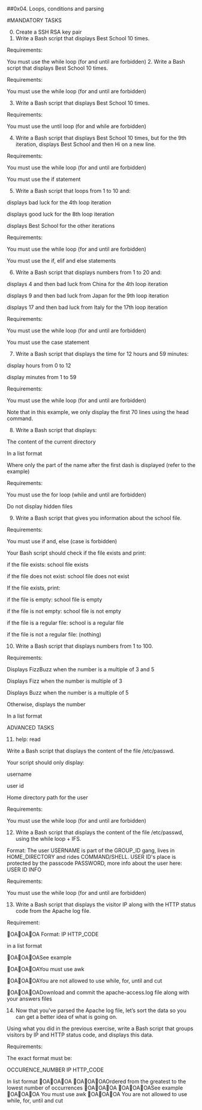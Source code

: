 ##0x04. Loops, conditions and parsing

#MANDATORY TASKS

0.  Create a SSH RSA key pair
1. Write a Bash script that displays Best School 10 times.



Requirements:



You must use the while loop (for and until are forbidden)
2. Write a Bash script that displays Best School 10 times.



Requirements:



You must use the while loop (for and until are forbidden)

3. Write a Bash script that displays Best School 10 times.



Requirements:



You must use the until loop (for and while are forbidden)

4. Write a Bash script that displays Best School 10 times, but for the 9th iteration, displays Best School and then Hi on a new line.



Requirements:



You must use the while loop (for and until are forbidden)

You must use the if statement

5. Write a Bash script that loops from 1 to 10 and:



displays bad luck for the 4th loop iteration

displays good luck for the 8th loop iteration

displays Best School for the other iterations

Requirements:



You must use the while loop (for and until are forbidden)

You must use the if, elif and else statements

6. Write a Bash script that displays numbers from 1 to 20 and:



displays 4 and then bad luck from China for the 4th loop iteration

displays 9 and then bad luck from Japan for the 9th loop iteration

displays 17 and then bad luck from Italy for the 17th loop iteration

Requirements:



You must use the while loop (for and until are forbidden)

You must use the case statement

7. Write a Bash script that displays the time for 12 hours and 59 minutes:



display hours from 0 to 12

display minutes from 1 to 59

Requirements:



You must use the while loop (for and until are forbidden)

Note that in this example, we only display the first 70 lines using the head command.

8. Write a Bash script that displays:



The content of the current directory

In a list format

Where only the part of the name after the first dash is displayed (refer to the example)

Requirements:



You must use the for loop (while and until are forbidden)

Do not display hidden files

9. Write a Bash script that gives you information about the school file.



Requirements:



You must use if and, else (case is forbidden)

Your Bash script should check if the file exists and print:

if the file exists: school file exists

if the file does not exist: school file does not exist

If the file exists, print:

if the file is empty: school file is empty

if the file is not empty: school file is not empty

if the file is a regular file: school is a regular file

if the file is not a regular file: (nothing)

10. Write a Bash script that displays numbers from 1 to 100.



Requirements:



Displays FizzBuzz when the number is a multiple of 3 and 5

Displays Fizz when the number is multiple of 3

Displays Buzz when the number is a multiple of 5

Otherwise, displays the number

In a list format

ADVANCED TASKS

11. help: read



Write a Bash script that displays the content of the file /etc/passwd.



Your script should only display:



username

user id

Home directory path for the user

Requirements:



You must use the while loop (for and until are forbidden)

12. Write a Bash script that displays the content of the file /etc/passwd, using the while loop + IFS.



Format: The user USERNAME is part of the GROUP_ID gang, lives in HOME_DIRECTORY and rides COMMAND/SHELL. USER ID's place is protected by the passcode PASSWORD, more info about the user here: USER ID INFO



Requirements:



You must use the while loop (for and until are forbidden)

13. Write a Bash script that displays the visitor IP along with the HTTP status code from the Apache log file.



Requirement:


OAOAOA
Format: IP HTTP_CODE

in a list format

OAOAOASee example

OAOAOAYou must use awk

OAOAOAYou are not allowed to use while, for, until and cut

OAOAOADownload and commit the apache-access.log file along with your answers files

14. Now that you’ve parsed the Apache log file, let’s sort the data so you can get a better idea of what is going on.



Using what you did in the previous exercise, write a Bash script that groups visitors by IP and HTTP status code, and displays this data.



Requirements:



The exact format must be:

OCCURENCE_NUMBER IP HTTP_CODE

In list format
OAOAOA
OAOAOAOrdered from the greatest to the lowest number of occurrences
OAOAOA
OAOAOASee example
OAOAOA
You must use awk
OAOAOA
You are not allowed to use while, for, until and cut
